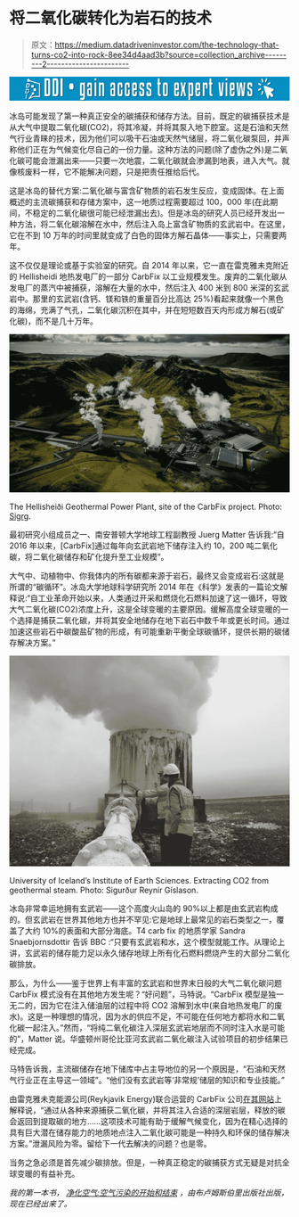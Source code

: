 # 将二氧化碳转化为岩石的技术

> 原文：<https://medium.datadriveninvestor.com/the-technology-that-turns-co2-into-rock-8ee34d4aad3b?source=collection_archive---------2----------------------->

[![](img/2669e1fb4ab579c4de525c312959fb25.png)](http://www.track.datadriveninvestor.com/1B9E)

冰岛可能发现了第一种真正安全的碳捕获和储存方法。目前，既定的碳捕获技术是从大气中提取二氧化碳(CO2)，将其冷凝，并将其泵入地下腔室。这是石油和天然气行业青睐的技术，因为他们可以吸干石油或天然气储层，将二氧化碳泵回，并声称他们正在为气候变化尽自己的一份力量。这种方法的问题(除了虚伪之外)是二氧化碳可能会泄漏出来——只要一次地震，二氧化碳就会渗漏到地表，进入大气。就像核废料一样，它不能解决问题，只是把责任推给后代。

这是冰岛的替代方案:二氧化碳与富含矿物质的岩石发生反应，变成固体。在上面概述的主流碳捕获和存储方案中，这一地质过程需要超过 100，000 年(在此期间，不稳定的二氧化碳很可能已经泄漏出去)。但是冰岛的研究人员已经开发出一种方法，将二氧化碳溶解在水中，然后注入岛上富含矿物质的玄武岩中。在这里，它在不到 10 万年的时间里就变成了白色的固体方解石晶体——事实上，只需要两年。

这不仅仅是理论或基于实验室的研究。自 2014 年以来，它一直在雷克雅未克附近的 Hellisheidi 地热发电厂的一部分 CarbFix 以工业规模发生。废弃的二氧化碳从发电厂的蒸汽中被捕获，溶解在大量的水中，然后注入 400 米到 800 米深的玄武岩中。那里的玄武岩(含钙、镁和铁的重量百分比高达 25%)看起来就像一个黑色的海绵，充满了气孔，二氧化碳沉积在其中，并在短短数百天内形成方解石(或矿化碳)，而不是几十万年。

![](img/cd2a6b1c9f2fc456d6b0e826a7d5ca9f.png)

The Hellisheiði Geothermal Power Plant, site of the CarbFix project. Photo: [Sigrg](https://commons.wikimedia.org/w/index.php?title=User:Sigrg&action=edit&redlink=1).

最初研究小组成员之一、南安普顿大学地球工程副教授 Juerg Matter 告诉我:“自 2016 年以来，[CarbFix]通过每年向玄武岩地下储存注入约 10，200 吨二氧化碳，将二氧化碳储存和矿化提升至工业规模”。

大气中、动植物中、你我体内的所有碳都来源于岩石，最终又会变成岩石:这就是所谓的“碳循环”。冰岛大学地球科学研究所 2014 年在《科学》发表的一篇论文解释说:“自工业革命开始以来，人类通过开采和燃烧化石燃料加速了这一循环，导致大气二氧化碳(CO2)浓度上升，这是全球变暖的主要原因。缓解高度全球变暖的一个选择是捕获二氧化碳，并将其安全地储存在地下岩石中数千年或更长时间。通过加速这些岩石中碳酸盐矿物的形成，有可能重新平衡全球碳循环，提供长期的碳储存解决方案。”

![](img/24d9375d608a33d93e7ef1efe7d82e32.png)

University of Iceland’s Institute of Earth Sciences. Extracting CO2 from geothermal steam. Photo: Sigurður Reynir Gíslason.

冰岛非常幸运地拥有玄武岩——这个高度火山岛的 90%以上都是由玄武岩构成的。但玄武岩在世界其他地方也并不罕见:它是地球上最常见的岩石类型之一，覆盖了大约 10%的表面和大部分海底。T4 carb fix 的地质学家 Sandra Snaebjornsdottir 告诉 BBC :“只要有玄武岩和水，这个模型就能工作。从理论上讲，玄武岩的储存能力足以永久储存地球上所有化石燃料燃烧产生的大部分二氧化碳排放。

那么，为什么——鉴于世界上有丰富的玄武岩和世界末日般的大气二氧化碳问题 CarbFix 模式没有在其他地方发生呢？“好问题”，马特说。“CarbFix 模型是独一无二的，因为它在注入储油层的过程中将 CO2 溶解到水中(来自地热发电厂的废水)。这是一种理想的情况，因为水的供应不足，不可能在任何地方都将水和二氧化碳一起注入。”然而，“将纯二氧化碳注入深层玄武岩地层而不同时注入水是可能的”，Matter 说。华盛顿州哥伦比亚河玄武岩二氧化碳注入试验项目的初步结果已经完成。

马特告诉我，主流碳储存在地下储库中占主导地位的另一个原因是，“石油和天然气行业正在主导这一领域”。“他们没有玄武岩等‘非常规’储层的知识和专业技能。”

由雷克雅未克能源公司(Reykjavik Energy)联合运营的 CarbFix 公司[在其网站](https://www.or.is/english/carbfix-project/about-carbfix-0)上解释说，“通过从各种来源捕获二氧化碳，并将其注入合适的深层岩层，释放的碳会返回到提取碳的地方……这项技术可能有助于缓解气候变化，因为在精心选择的具有巨大潜在储存能力的地质地点注入二氧化碳可能是一种持久和环保的储存解决方案。”泄漏风险为零。留给下一代去解决的问题？也是零。

当务之急必须是首先减少碳排放。但是，一种真正稳定的碳捕获方式无疑是对抗全球变暖的有益补充。

*我的第一本书，* [*净化空气:空气污染的开始和结束*](https://www.amazon.co.uk/dp/1472953312) *，由布卢姆斯伯里出版社出版，现在已经出来了。*